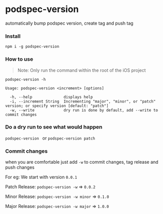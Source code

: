 # podspec-version
automatically bump podspec version, create tag and push tag

### Install

`npm i -g podspec-version`



### How to use

> Note: Only run the command within the root of the iOS project

`podspec-version -h`

```
Usage: podspec-version <increment> [options]

  -h, --help              displays help
  -i, --increment String  Incrementing "major", "minor", or "patch" version; or specify version [default: "patch"]
  -w, --write             dry run is done by default, add --write to commit changes
```

### Do a dry run to see what would happen

`podspec-version ` or `podspec-version patch`

### Commit changes

when you are comfortable just add `-w` to commit changes, tag release and push changes

For eg: We start with version `0.0.1`

Patch Release: `podspec-version -w` => `0.0.2`

Minor Release: `podspec-version -w minor` => `0.1.0`

Major Release: `podspec-version -w major` => `1.0.0`
